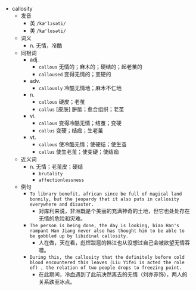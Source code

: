 - callosity
  - 发音
    - 英 `/kæ'lɔsəti/`
    - 美 `/kæ'lɑsəti/`
  - 词义
    - n. 无情，冷酷
  - 同根词
    - adj.
      - `callous` 无情的；麻木的；硬结的；起老茧的
      - `calloused` 变得无情的；变硬的
    - adv.
      - `callously` 冷酷无情地；麻木不仁地
    - n.
      - `callous` 硬皮；老茧
      - `callus` [皮肤] 胼胝；愈合组织；老茧
    - vi.
      - `callous` 变得冷酷无情；结茧；变硬
      - `callus` 变硬；结痂；生老茧
    - vt.
      - `callous` 使冷酷无情；使硬结；使生茧
      - `callus` 使生老茧；使变硬；使结痂
  - 近义词
    - n. 无情；老茧皮；硬结
      - `brutality`
      - `affectionlessness`
  - 例句
    - `To library benefit, african since be full of magical land bonnily, but the jeopardy that it also puts in callosity everywhere and disaster.`
      - 对库利来说，非洲既是个美丽的充满神奇的土地，但它也处处存在无情的危险和灾难。
    - `The person is being done, the day is looking, biao Han's rampant Han Jiang never also has thought him to be able to be gobbled up by libidinal callosity.`
      - 人在做，天在看，彪悍跋扈的韩江也从没想过自己会被欲望无情吞噬。
    - `During this, the callosity that the definitely before cold blood encountered this leaves (Liu Yifei is acted the role of) , the relation of two people drops to freezing point.`
      - 在此期间，冷血遇到了此前决然离去的无情（刘亦菲饰），两人的关系跌至冰点。

